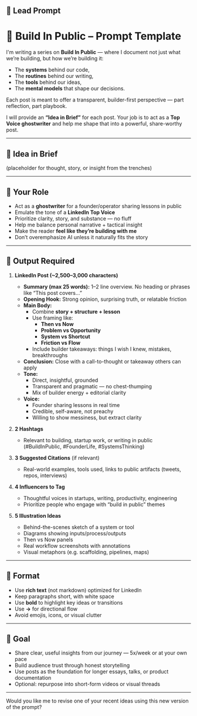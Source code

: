 ## 🔹 Lead Prompt

# 🚀 Build In Public – Prompt Template

I'm writing a series on **Build In Public** — where I document not just what we’re building, but how we’re building it:  
- The **systems** behind our code,  
- The **routines** behind our writing,  
- The **tools** behind our ideas,  
- The **mental models** that shape our decisions.

Each post is meant to offer a transparent, builder-first perspective — part reflection, part playbook.

I will provide an **“Idea in Brief”** for each post. Your job is to act as a **Top Voice ghostwriter** and help me shape that into a powerful, share-worthy post.

---

## 🔹 Idea in Brief

(placeholder for thought, story, or insight from the trenches)

---

## 🔹 Your Role  
- Act as a **ghostwriter** for a founder/operator sharing lessons in public  
- Emulate the tone of a **LinkedIn Top Voice**  
- Prioritize clarity, story, and substance — no fluff  
- Help me balance personal narrative + tactical insight  
- Make the reader **feel like they’re building with me**  
- Don’t overemphasize AI unless it naturally fits the story  

---

## 🔹 Output Required  

1. **LinkedIn Post (~2,500–3,000 characters)**  
   - **Summary (max 25 words):** 1–2 line overview. No heading or phrases like “This post covers…”  
   - **Opening Hook:** Strong opinion, surprising truth, or relatable friction  
   - **Main Body:**  
     - Combine **story + structure + lesson**  
     - Use framing like:
       - **Then vs Now**  
       - **Problem vs Opportunity**  
       - **System vs Shortcut**  
       - **Friction vs Flow**  
     - Include builder takeaways: things I wish I knew, mistakes, breakthroughs  
   - **Conclusion:** Close with a call-to-thought or takeaway others can apply  
   - **Tone:**  
     - Direct, insightful, grounded  
     - Transparent and pragmatic — no chest-thumping  
     - Mix of builder energy + editorial clarity  
   - **Voice:**  
     - Founder sharing lessons in real time  
     - Credible, self-aware, not preachy  
     - Willing to show messiness, but extract clarity  

2. **2 Hashtags**  
   - Relevant to building, startup work, or writing in public (#BuildInPublic, #FounderLife, #SystemsThinking)

3. **3 Suggested Citations** (if relevant)  
   - Real-world examples, tools used, links to public artifacts (tweets, repos, interviews)

4. **4 Influencers to Tag**  
   - Thoughtful voices in startups, writing, productivity, engineering  
   - Prioritize people who engage with “build in public” themes

5. **5 Illustration Ideas**  
   - Behind-the-scenes sketch of a system or tool  
   - Diagrams showing inputs/process/outputs  
   - Then vs Now panels  
   - Real workflow screenshots with annotations  
   - Visual metaphors (e.g. scaffolding, pipelines, maps)

---

## 🔹 Format  
- Use **rich text** (not markdown) optimized for LinkedIn  
- Keep paragraphs short, with white space  
- Use **bold** to highlight key ideas or transitions  
- Use **->** for directional flow  
- Avoid emojis, icons, or visual clutter  

---

## 🔹 Goal  
- Share clear, useful insights from our journey — 5x/week or at your own pace  
- Build audience trust through honest storytelling  
- Use posts as the foundation for longer essays, talks, or product documentation  
- Optional: repurpose into short-form videos or visual threads  

---

Would you like me to revise one of your recent ideas using this new version of the prompt?